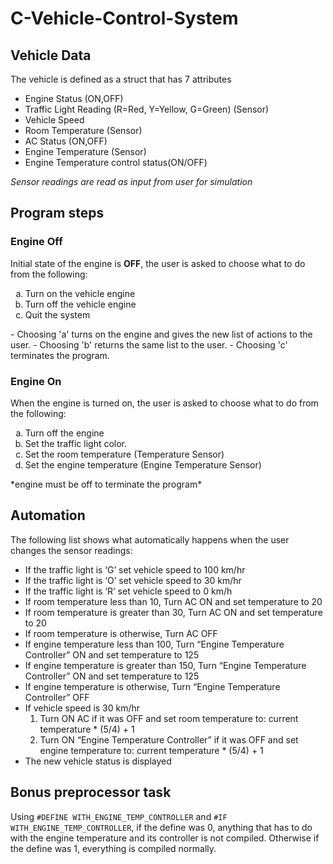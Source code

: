 # C-Vehicle-Control-System

## Vehicle Data
The vehicle is defined as a struct that has 7 attributes
- Engine Status (ON,OFF)
- Traffic Light Reading (R=Red, Y=Yellow, G=Green) (Sensor)
- Vehicle Speed
- Room Temperature (Sensor)
- AC Status (ON,OFF)
- Engine Temperature (Sensor)
- Engine Temperature control status(ON/OFF)

*Sensor readings are read as input from user for simulation*

## Program steps
### Engine Off
Initial state of the engine is **OFF**, the user is asked to choose what to do from the following:
<ol type="a">
    <li>Turn on the vehicle engine</li>
    <li>Turn off the vehicle engine</li>
    <li>Quit the system</li>
</ol>
- Choosing 'a' turns on the engine and gives the new list of actions to the user.
- Choosing 'b' returns the same list to the user.
- Choosing 'c' terminates the program.

### Engine On
When the engine is turned on, the user is asked to choose what to do from the following:
<ol type="a">
    <li>Turn off the engine</li>
    <li>Set the traffic light color.</li>
    <li>Set the room temperature (Temperature Sensor)</li>
    <li>Set the engine temperature (Engine Temperature Sensor)</li>
</ol>
*engine must be off to terminate the program*

## Automation
The following list shows what automatically happens when the user changes the sensor readings:
- If the traffic light is ‘G’ set vehicle speed to 100 km/hr
- If the traffic light is ‘O’ set vehicle speed to 30 km/hr
- If the traffic light is ‘R’ set vehicle speed to 0 km/h
- If room temperature less than 10, Turn AC ON and set temperature to 20
- If room temperature is greater than 30, Turn AC ON and set temperature to 20
- If room temperature is otherwise, Turn AC OFF
- If engine temperature less than 100, Turn “Engine Temperature Controller” ON and set temperature to 125
- If engine temperature is greater than 150, Turn “Engine Temperature Controller” ON and set temperature to 125
- If engine temperature is otherwise, Turn “Engine Temperature Controller” OFF
- If vehicle speed is 30 km/hr
    1. Turn ON AC if it was OFF and set room temperature to: current temperature * (5/4) + 1
    2. Turn ON “Engine Temperature Controller” if it was OFF and set engine temperature to: current temperature * (5/4) + 1
- The new vehicle status is displayed

## Bonus preprocessor task
Using `#DEFINE WITH_ENGINE_TEMP_CONTROLLER` and `#IF WITH_ENGINE_TEMP_CONTROLLER`, if the define was 0, anything that has to do with the engine temperature and its controller is not compiled.
Otherwise if the define was 1, everything is compiled normally.
